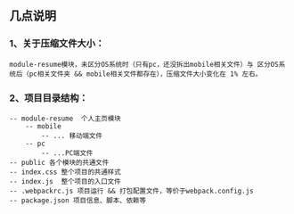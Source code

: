 ## 几点说明
### 1、关于压缩文件大小： 
    module-resume模块，未区分OS系统时（只有pc，还没拆出mobile相关文件）与 区分OS系统后（pc相关文件夹 && mobile相关文件都存在），压缩文件大小变化在 1% 左右。

### 2、项目目录结构：
    -- module-resume  个人主页模块
        -- mobile
            -- ... 移动端文件
        -- pc
            -- ...PC端文件
    -- public 各个模块的共通文件
    -- index.css 整个项目的共通样式
    -- index.js  整个项目的入口文件
    -- .webpackrc.js 项目运行 && 打包配置文件，等价于webpack.config.js
    -- package.json 项目信息、脚本、依赖等

